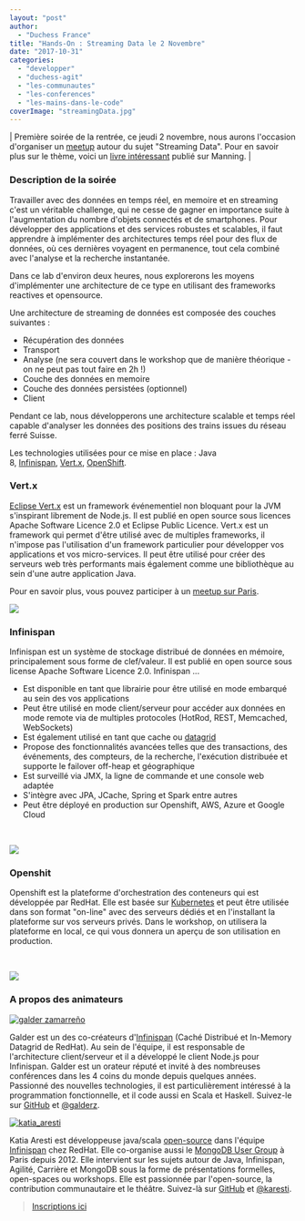 ```yaml
---
layout: "post"
author: 
  - "Duchess France"
title: "Hands-On : Streaming Data le 2 Novembre"
date: "2017-10-31"
categories: 
  - "developper"
  - "duchess-agit"
  - "les-communautes"
  - "les-conferences"
  - "les-mains-dans-le-code"
coverImage: "streamingData.jpg"
---
```


| Première soirée de la rentrée, ce jeudi 2 novembre, nous aurons l'occasion d'organiser un [meetup](https://www.meetup.com/fr-FR/Duchess-France-Meetup/events/244304551/) autour du sujet "Streaming Data". Pour en savoir plus sur le thème, voici un [livre intéressant](https://www.manning.com/books/streaming-data) publié sur Manning. |

### Description de la soirée

Travailler avec des données en temps réel, en memoire et en streaming c'est un véritable challenge, qui ne cesse de gagner en importance suite à l'augmentation du nombre d'objets connectés et de smartphones. Pour développer des applications et des services robustes et scalables, il faut apprendre à implémenter des architectures temps réel pour des flux de données, où ces dernières voyagent en permanence, tout cela combiné avec l'analyse et la recherche instantanée.

Dans ce lab d'environ deux heures, nous explorerons les moyens d'implémenter une architecture de ce type en utilisant des frameworks reactives et opensource.

Une architecture de streaming de données est composée des couches suivantes :

- Récupération des données
- Transport
- Analyse (ne sera couvert dans le workshop que de manière théorique - on ne peut pas tout faire en 2h !)
- Couche des données en memoire
- Couche des données persistées (optionnel)
- Client

Pendant ce lab, nous développerons une architecture scalable et temps réel capable d'analyser les données des positions des trains issues du réseau ferré Suisse.

Les technologies utilisées pour ce mise en place : Java 8, [Infinispan](http://infinispan.org/Infinispan), [Vert.x](http://vertx.io/), [OpenShift](https://www.openshift.com/).

### Vert.x

[Eclipse Vert.x](http://vertx.io/) est un framework événementiel non bloquant pour la JVM s'inspirant librement de Node.js. Il est publié en open source sous licences Apache Software Licence 2.0 et Eclipse Public Licence. Vert.x est un framework qui permet d'être utilisé avec de multiples frameworks, il n'impose pas l'utilisation d'un framework particulier pour développer vos applications et vos micro-services. Il peut être utilisé pour créer des serveurs web très performants mais également comme une bibliothèque au sein d'une autre application Java.

Pour en savoir plus, vous pouvez participer à un [meetup sur Paris](https://www.meetup.com/fr-FR/Paris-vert-x-Meetup/).

[![](/assets/2017/10/2017-10-31-hands-on-streaming-data-2-novembre/Vert.x_Logo.svg_-300x131.png)](http://vertx.io/)

### Infinispan

Infinispan est un système de stockage distribué de données en mémoire, principalement sous forme de clef/valeur. Il est publié en open source sous license Apache Software Licence 2.0. Infinispan ...

- Est disponible en tant que librairie pour être utilisé en mode embarqué au sein des vos applications
- Peut être utilisé en mode client/serveur pour accéder aux données en mode remote via de multiples protocoles (HotRod, REST, Memcached, WebSockets)
- Est également utilisé en tant que cache ou [datagrid](https://en.wikipedia.org/wiki/Data_grid)
- Propose des fonctionnalités avancées telles que des transactions, des événements, des compteurs, de la recherche, l'exécution distribuée et supporte le failover off-heap et géographique
- Est surveillé via JMX, la ligne de commande et une console web adaptée
- S'intègre avec JPA, JCache, Spring et Spark entre autres
- Peut être déployé en production sur Openshift, AWS, Azure et Google Cloud

 

[![](/assets/2017/10/2017-10-31-hands-on-streaming-data-2-novembre/infinispan9_pixelsizes_600-300x73.gif)](http://infinispan.org/)

### Openshit

Openshift est la plateforme d'orchestration des conteneurs qui est développée par RedHat. Elle est basée sur [Kubernetes](https://kubernetes.io/) et peut être utilisée dans son format "on-line" avec des serveurs dédiés et en l'installant la plateforme sur vos serveurs privés. Dans le workshop, on utilisera la plateforme en local, ce qui vous donnera un aperçu de son utilisation en production.

 

[![](/assets/2017/10/2017-10-31-hands-on-streaming-data-2-novembre/openshift-300x77.png)](https://www.openshift.com/)

### A propos des animateurs

[![galder zamarreño](/assets/2017/10/2017-10-31-hands-on-streaming-data-2-novembre/galder-150x150.jpg)](/assets/2017/10/2017-10-31-hands-on-streaming-data-2-novembre/galder-150x150.jpg)

Galder est un des co-créateurs d'[Infinispan](http://infinispan.org/Infinispan) (Caché Distribué et In-Memory Datagrid de RedHat). Au sein de l'équipe, il est responsable de l'architecture client/serveur et il a développé le client Node.js pour Infinispan. Galder est un orateur réputé et invité à des nombreuses conférences dans les 4 coins du monde depuis quelques années. Passionné des nouvelles technologies, il est particulièrement intéressé à la programmation fonctionnelle, et il code aussi en Scala et Haskell. Suivez-le sur [GitHub](https://github.com/galderz) et [@galderz](https://twitter.com/galderz).

[![katia_aresti](/assets/2017/10/2017-10-31-hands-on-streaming-data-2-novembre/katia_aresti.png)](http://www.duchess-france.org/wp-content/uploads/2015/04/katia_aresti.png)

Katia Aresti est développeuse java/scala [open-source](https://github.com/karesti) dans l'équipe [Infinispan](http://infinispan.org/) chez RedHat. Elle co-organise aussi le [MongoDB User Group](http://www.meetup.com/fr/Paris-MongoDB-User-Group/) à Paris depuis 2012. Elle intervient sur les sujets autour de Java, Infinispan, Agilité, Carrière et MongoDB sous la forme de présentations formelles, open-spaces ou workshops. Elle est passionnée par l'open-source, la contribution communautaire et le théâtre. Suivez-là sur [GitHub](https://twitter.com/karesti) et [@karesti](https://twitter.com/karesti).

> [Inscriptions ici](https://www.meetup.com/fr-FR/Duchess-France-Meetup/events/244304551/)
